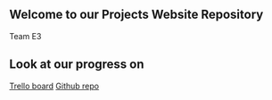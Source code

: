## Welcome to our Projects Website Repository
Team E3


## Look at our progress on
[Trello board](https://trello.com/b/Vzve0764/cs-350-project)
[Github repo](https://github.com/Old-Dominion-Univ-CS-Dept/cs350-pne-domsoos)
